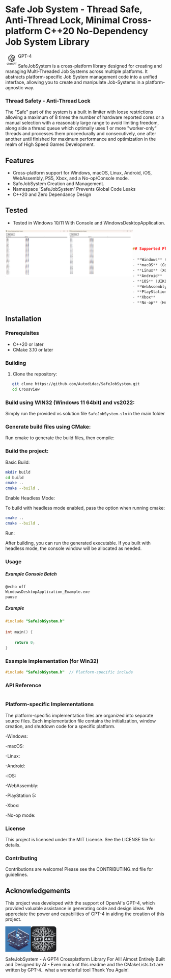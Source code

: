 # Safe Job System - Thread Safe, Anti-Thread Lock, Minimal Cross-platform C++20 No-Dependency Job System Library


<img align="left" src="image/gpt.jpg" width="40px"/>GPT-4


SafeJobSystem is a cross-platform library designed for creating and managing Multi-Threaded Job Systems across multiple platforms. It abstracts platform-specific Job System management code into a unified interface, allowing you to create and manipulate Job-Systems in a platform-agnostic way. 

### Thread Safety - Anti-Thread Lock

The "Safe" part of the system is a built in limiter with loose restrictions allowing a maximum of 8 times the number of hardware reported cores or a manual selection with a reasonably large range to avoid limiting freedom, along side a thread queue which optimally uses 1 or more "worker-only" threads and processes them proceedurally and consecutively, one after another until finished for maximum performance and optimization in the realm of High Speed Games Development.



## Features

- Cross-platform support for Windows, macOS, Linux, Android, iOS, WebAssembly, PS5, Xbox, and a No-op/Console mode.
- SafeJobSystem Creation and Management.
- Namespace 'SafeJobSystem' Prevents Global Code Leaks
- C++20 and Zero Dependancy Design


## Tested

- Tested in Windows 10/11 With Console and WindowsDesktopApplication.

<img align="left" src="image/3.png" width="200px"/>

<img align="left" src="image/2.png" width="200px"/>

```cpp



## Supported Platforms

- **Windows** (Win32)
- **macOS** (Cocoa)
- **Linux** (XCB or XLib)
- **Android**
- **iOS** (UIKit)
- **WebAssembly** (Emscripten)
- **PlayStation 5** (PS5)
- **Xbox**
- **No-op** (Headless mode)
```


## Installation

### Prerequisites

- C++20 or later
- CMake 3.10 or later

### Building

1. Clone the repository:
```sh
   git clone https://github.com/Autodidac/SafeJobSystem.git
   cd CrossView
```





### Build using WIN32 (Windows 11 64bit) and vs2022:
Simply run the provided vs solution file `SafeJobSystem.sln` in the main folder




### Generate build files using CMake:
Run cmake to generate the build files, then compile:





### Build the project:
Basic Build:
```sh
mkdir build
cd build
cmake ..
cmake --build .
```
Enable Headless Mode:

To build with headless mode enabled, pass the option when running cmake:
```sh
cmake .. 
cmake --build .
```
Run:

After building, you can run the generated executable. If you built with headless mode, the console window will be allocated as needed.


### Usage
##### Example Console Batch
```batch
@echo off
WindowsDesktopApplication_Example.exe 
pause
```

##### Example
```cpp
#include "SafeJobSystem.h"

int main() {

    return 0;
}
```

### Example Implementation (for Win32)
```cpp
#include "SafeJobSystem.h"  // Platform-specific include

```

### API Reference

```cpp

```



### Platform-specific Implementations
The platform-specific implementation files are organized into separate source files. Each implementation file contains the initialization, window creation, and shutdown code for a specific platform.

-Windows:

-macOS:

-Linux: 

-Android:

-iOS: 

-WebAssembly: 

-PlayStation 5: 

-Xbox: 

-No-op mode:



### License
This project is licensed under the MIT License. See the LICENSE file for details.


### Contributing
Contributions are welcome! Please see the CONTRIBUTING.md file for guidelines.


## Acknowledgements
This project was developed with the support of OpenAI's GPT-4, which provided valuable assistance in generating code and design ideas. We appreciate the power and capabilities of GPT-4 in aiding the creation of this project.



<img align="left" src="image/2.jpg" width="80px"/>
<img align="center" src="image/gpt4all.png" width="80px"/>

SafeJobSystem - A GPT4 Crossplatform Library For All! Almost Entirely Built and Designed by AI - Even much of this readme and the CMakeLists.txt are written by GPT-4.. what a wonderful tool Thank You Again!




